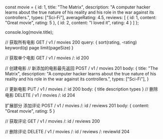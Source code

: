 const movie = {
    id: 1,
    title: "The Matrix",
    description: "A computer hacker learns about the true nature of his reality and his role in the war against its controllers.",
    types: ["Sci-Fi"],
    averageRating: 4.5,
    reviews: [
        { id: 1, content: "Great movie", rating: 5 },
        { id: 2, content: "I loved it", rating: 4 }
    ]
};

console.log(movie.title);

// 获取所有电影
GET / v1 / movies 200
query: {
    sort(rating, -rating)
    keyword(q)
    page
    limit(pageSize)
}


// 获取单个电影
GET / v1 / movies /: id 200

// 创建电影
// 新添加的电影最先返回
POST / v1 / movies 201
body: {
    title: "The Matrix",
        description: "A computer hacker learns about the true nature of his reality and his role in the war against its controllers.",
            types: ["Sci-Fi"],
}

// 更新电影
PUT / v1 / movies /: id 200
body: {
    title
    description
    types
}
// 删除电影
DELETE / v1 / movies /: id 204

扩展部分
添加评论
POST / v1 / movies /: id / reviews 201
body: {
    content: "Great movie",
        rating: 5
}

// 获取评论
GET / v1 / movies /: id / reviews 200

// 删除评论
DELETE / v1 / movies /: id / reviews /: reviewId 204
